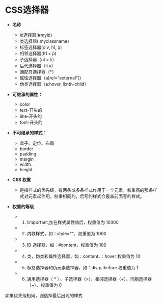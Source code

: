 # CSS选择器

- **名称**
  - id选择器(#myid)
  - 类选择器(.myclassname)
  - 标签选择器(div, h1, p)
  - 相邻选择器(h1 + p)
  - 子选择器（ul > li）
  - 后代选择器（li a）
  - 通配符选择器（*）
  - 属性选择器（a[rel="external"]）
  - 伪类选择器（a:hover, li:nth-child）
- **可继承的属性：**
  - color
  - text-开头的
  - line-开头的
  - font-开头的
- **不可继承的样式：**
  - 盒子、定位、布局
  - border
  - padding
  - margin
  - width
  - height

- **CSS 权重**
  - 是指样式的优先级，有两条或多条样式作用于一个元素，权重高的那条样式对元素起作用，权重相同的，后写的样式会覆盖前面写的样式。
- **权重的等级**
  - 1. !important,加在样式属性值后，权重值为 10000
  - 2. 内联样式，如：style=""，权重值为 1000
  - 3. ID 选择器，如：#content，权重值为 100
  - 4. 类，伪类和属性选择器，如：content、：hover 权重值为 10
  - 5. 标签选择器和伪元素选择器，如：div,p,:before 权重值为 1
  - 6. 通用选择器（ \* ) 、子选择器（>）、相邻选择器（+）、同胞选择器（~）、权重值为 0

如果优先级相同，则选择最后出现的样式